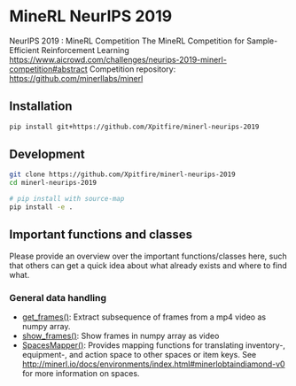 # MineRL NeurIPS 2019

NeurIPS 2019 : MineRL Competition
The MineRL Competition for Sample-Efficient Reinforcement Learning
https://www.aicrowd.com/challenges/neurips-2019-minerl-competition#abstract
Competition repository: https://github.com/minerllabs/minerl

## Installation

```bash
pip install git+https://github.com/Xpitfire/minerl-neurips-2019
```

## Development

```bash
git clone https://github.com/Xpitfire/minerl-neurips-2019
cd minerl-neurips-2019

# pip install with source-map
pip install -e .
```

## Important functions and classes
Please provide an overview over the important functions/classes here,
such that others can get a quick idea about what already exists and where to find what. 

### General data handling
- [get_frames()](minerl_neurips_2019/utils/data_handling.py): 
Extract subsequence of frames from a mp4 video as numpy array.
- [show_frames()](minerl_neurips_2019/utils/data_handling.py): 
Show frames in numpy array as video
- [SpacesMapper()](minerl_neurips_2019/utils/data_handling.py): 
Provides mapping functions for translating inventory-, equipment-, and action space to other spaces or item keys. 
See http://minerl.io/docs/environments/index.html#minerlobtaindiamond-v0 for more information on spaces.
